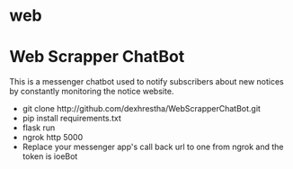 # web
<h1>Web Scrapper ChatBot</h1>
<p>This is a messenger chatbot used to notify subscribers about new notices by constantly monitoring the notice website.</p>

<ul>
  <li>git clone http://github.com/dexhrestha/WebScrapperChatBot.git</li>
  <li>pip install requirements.txt</li>
  <li>flask run</li>
  <li>ngrok http 5000</li>
  <li>Replace your messenger app's call back url to one from ngrok and the token is ioeBot</li>
<ul>
